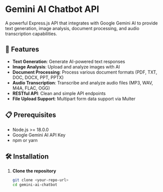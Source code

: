 # Gemini AI Chatbot API

A powerful Express.js API that integrates with Google Gemini AI to provide text generation, image analysis, document processing, and audio transcription capabilities.

## 🚀 Features

- **Text Generation**: Generate AI-powered text responses
- **Image Analysis**: Upload and analyze images with AI
- **Document Processing**: Process various document formats (PDF, TXT, DOC, DOCX, PPT, PPTX)
- **Audio Transcription**: Transcribe and analyze audio files (MP3, WAV, M4A, FLAC, OGG)
- **RESTful API**: Clean and simple API endpoints
- **File Upload Support**: Multipart form data support via Multer

## 📋 Prerequisites

- Node.js >= 18.0.0
- Google Gemini AI API Key
- npm or yarn

## 🛠 Installation

1. **Clone the repository**
   ```bash
   git clone <your-repo-url>
   cd gemini-ai-chatbot
